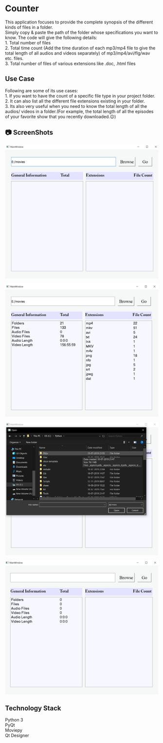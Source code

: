 # Counter

This application focuses to provide the complete synopsis of the different kinds of files in a folder.  
Simply copy & paste the path of the folder whose specifications you want to know.
The code will give the following details:  
    1. Total number of files  
    2. Total time count (Add the time duration of each mp3/mp4 file to give the total length of all audios and videos           separately) of mp3/mp4/avi/flg/wav etc. files.  
    3. Total number of files of various extensions like .doc, .html files  
    

## Use Case
 Following are some of its use cases:  
    1. If you want to have the count of a specific file type in your project folder.    
    2. It can also list all the different file extensions existing in your folder.     
    3. Its also very useful when you need to know the total length of all the audios/ videos in a folder.(For example, the total       length of all the episodes of your favorite show that you recently downloaded.😉)  
    

## :camera: ScreenShots
![gui](https://github.com/gautamgupta1811/Counter/blob/master/ScreenShots/gui.png)  


![result](https://github.com/gautamgupta1811/Counter/blob/master/ScreenShots/result.png)


![browse](https://github.com/gautamgupta1811/Counter/blob/master/ScreenShots/browse.png)  


![blank_path](https://github.com/gautamgupta1811/Counter/blob/master/ScreenShots/blank_Path.png)


## Technology Stack
Python 3    
PyQt  
Moviepy  
Qt Designer
    

